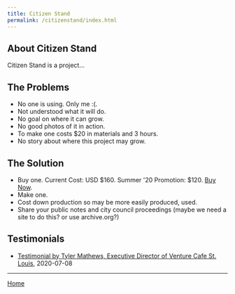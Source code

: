 ```yaml
---
title: Citizen Stand
permalink: /citizenstand/index.html
---
```


## About Citizen Stand

Citizen Stand is a project...

## The Problems

- No one is using. Only me :(.
- Not understood what it will do.
- No goal on where it can grow.
- No good photos of it in action.
- To make one costs $20 in materials and 3 hours. 
- No story about where this project may grow.

## The Solution

- Buy one. Current Cost: USD $160. Summer '20 Promotion: $120. <a href="https://www.paypal.me/chrisdeshon">Buy Now</a>.
- Make one.
- Cost down production so may be more easily produced, used.
- Share your public notes and city council proceedings (maybe we need a site to do this? or use archive.org?)

## Testimonials

- <a href="/citizenstand/testimonial-tyler.wav">Testimonial by Tyler Mathews, Executive Director of Venture Cafe St. Louis</a>, 2020-07-08

---

<a href="/">Home</a>
